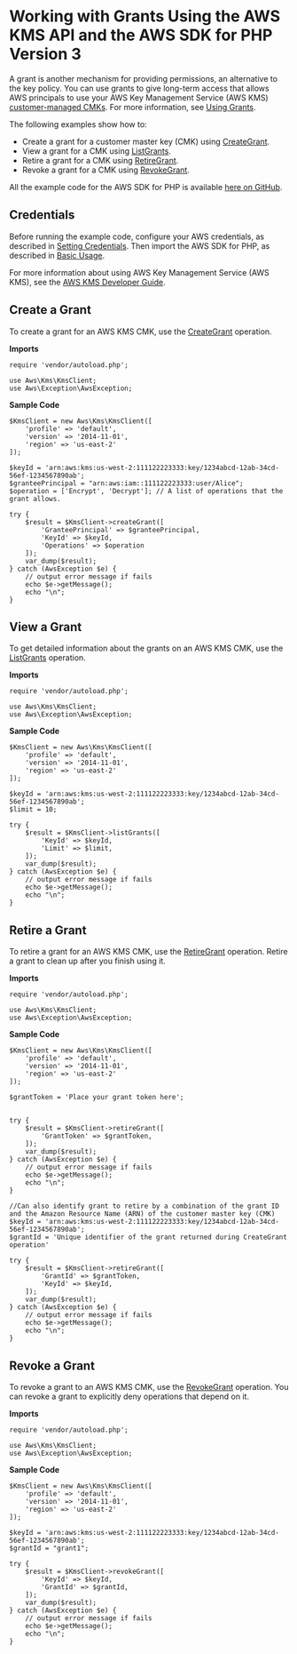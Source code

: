 # Working with Grants Using the AWS KMS API and the AWS SDK for PHP Version 3<a name="kms-example-grants"></a>

A grant is another mechanism for providing permissions, an alternative to the key policy\. You can use grants to give long\-term access that allows AWS principals to use your AWS Key Management Service \(AWS KMS\) [customer\-managed CMKs](https://docs.aws.amazon.com/kms/latest/developerguide/concepts.html#master_keys.html)\. For more information, see [Using Grants](https://docs.aws.amazon.com/kms/latest/developerguide/grants.html)\.

The following examples show how to:
+ Create a grant for a customer master key \(CMK\) using [CreateGrant](https://docs.aws.amazon.com/aws-sdk-php/v3/api/api-kms-2014-11-01.html#creategrant)\.
+ View a grant for a CMK using [ListGrants](https://docs.aws.amazon.com/aws-sdk-php/v3/api/api-kms-2014-11-01.html#listgrants)\.
+ Retire a grant for a CMK using [RetireGrant](https://docs.aws.amazon.com/aws-sdk-php/v3/api/api-kms-2014-11-01.html#retiregrant)\.
+ Revoke a grant for a CMK using [RevokeGrant](https://docs.aws.amazon.com/aws-sdk-php/v3/api/api-kms-2014-11-01.html#revokegrant)\.

All the example code for the AWS SDK for PHP is available [here on GitHub](https://github.com/awsdocs/aws-doc-sdk-examples/tree/master/php/example_code)\.

## Credentials<a name="credentials"></a>

Before running the example code, configure your AWS credentials, as described in [Setting Credentials](guide_credentials.md)\. Then import the AWS SDK for PHP, as described in [Basic Usage](getting-started_basic-usage.md)\.

For more information about using AWS Key Management Service \(AWS KMS\), see the [AWS KMS Developer Guide](https://docs.aws.amazon.com/kms/latest/developerguide/)\.

## Create a Grant<a name="create-a-grant"></a>

To create a grant for an AWS KMS CMK, use the [CreateGrant](https://docs.aws.amazon.com/kms/latest/APIReference/API_CreateGrant.html) operation\.

 **Imports** 

```
require 'vendor/autoload.php';

use Aws\Kms\KmsClient; 
use Aws\Exception\AwsException;
```

 **Sample Code** 

```
$KmsClient = new Aws\Kms\KmsClient([
    'profile' => 'default',
    'version' => '2014-11-01',
    'region' => 'us-east-2'
]);

$keyId = 'arn:aws:kms:us-west-2:111122223333:key/1234abcd-12ab-34cd-56ef-1234567890ab';
$granteePrincipal = "arn:aws:iam::111122223333:user/Alice";
$operation = ['Encrypt', 'Decrypt']; // A list of operations that the grant allows.

try {
    $result = $KmsClient->createGrant([
        'GranteePrincipal' => $granteePrincipal,
        'KeyId' => $keyId,
        'Operations' => $operation
    ]);
    var_dump($result);
} catch (AwsException $e) {
    // output error message if fails
    echo $e->getMessage();
    echo "\n";
}
```

## View a Grant<a name="view-a-grant"></a>

To get detailed information about the grants on an AWS KMS CMK, use the [ListGrants](https://docs.aws.amazon.com/kms/latest/APIReference/API_ListGrants.html) operation\.

 **Imports** 

```
require 'vendor/autoload.php';

use Aws\Kms\KmsClient; 
use Aws\Exception\AwsException;
```

 **Sample Code** 

```
$KmsClient = new Aws\Kms\KmsClient([
    'profile' => 'default',
    'version' => '2014-11-01',
    'region' => 'us-east-2'
]);

$keyId = 'arn:aws:kms:us-west-2:111122223333:key/1234abcd-12ab-34cd-56ef-1234567890ab';
$limit = 10;

try {
    $result = $KmsClient->listGrants([
        'KeyId' => $keyId,
        'Limit' => $limit,
    ]);
    var_dump($result);
} catch (AwsException $e) {
    // output error message if fails
    echo $e->getMessage();
    echo "\n";
}
```

## Retire a Grant<a name="retire-a-grant"></a>

To retire a grant for an AWS KMS CMK, use the [RetireGrant](https://docs.aws.amazon.com/kms/latest/APIReference/API_RetireGrant.html) operation\. Retire a grant to clean up after you finish using it\.

 **Imports** 

```
require 'vendor/autoload.php';

use Aws\Kms\KmsClient; 
use Aws\Exception\AwsException;
```

 **Sample Code** 

```
$KmsClient = new Aws\Kms\KmsClient([
    'profile' => 'default',
    'version' => '2014-11-01',
    'region' => 'us-east-2'
]);

$grantToken = 'Place your grant token here';


try {
    $result = $KmsClient->retireGrant([
        'GrantToken' => $grantToken,
    ]);
    var_dump($result);
} catch (AwsException $e) {
    // output error message if fails
    echo $e->getMessage();
    echo "\n";
}

//Can also identify grant to retire by a combination of the grant ID and the Amazon Resource Name (ARN) of the customer master key (CMK)
$keyId = 'arn:aws:kms:us-west-2:111122223333:key/1234abcd-12ab-34cd-56ef-1234567890ab';
$grantId = 'Unique identifier of the grant returned during CreateGrant operation'

try {
    $result = $KmsClient->retireGrant([
        'GrantId' => $grantToken,
        'KeyId' => $keyId,
    ]);
    var_dump($result);
} catch (AwsException $e) {
    // output error message if fails
    echo $e->getMessage();
    echo "\n";
}
```

## Revoke a Grant<a name="revoke-a-grant"></a>

To revoke a grant to an AWS KMS CMK, use the [RevokeGrant](https://docs.aws.amazon.com/kms/latest/APIReference/API_RevokeGrant.html) operation\. You can revoke a grant to explicitly deny operations that depend on it\.

 **Imports** 

```
require 'vendor/autoload.php';

use Aws\Kms\KmsClient; 
use Aws\Exception\AwsException;
```

 **Sample Code** 

```
$KmsClient = new Aws\Kms\KmsClient([
    'profile' => 'default',
    'version' => '2014-11-01',
    'region' => 'us-east-2'
]);

$keyId = 'arn:aws:kms:us-west-2:111122223333:key/1234abcd-12ab-34cd-56ef-1234567890ab';
$grantId = "grant1";

try {
    $result = $KmsClient->revokeGrant([
        'KeyId' => $keyId,
        'GrantId' => $grantId,
    ]);
    var_dump($result);
} catch (AwsException $e) {
    // output error message if fails
    echo $e->getMessage();
    echo "\n";
}
```